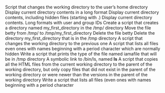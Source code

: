 Script that changes the working directory to the user’s home directory
Display current directory contents in a long format
Display current directory contents, including hidden files (starting with .)
Display current directory contents. Long formats with user and group IDs
Create a script that creates a directory named my_first_directory in the /tmp/ directory
Move the file betty from /tmp/ to /tmp/my_first_directory
Delete the file betty
Delete the directory my_first_directory that is in the /tmp directory
A script that changes the working directory to the previous one
A script that lists all files even ones with names beginning with a period character which are normally hidden
Write a script that prints the type of the file named iamafile that will be in /tmp directory
A symbolic link to /bin/ls, named __ls__
 A script that copies all the HTML files from the current working directory to the parent of the working directory, but only copy files that did not exist in the parent of the working directory or were newer than the versions in the parent of the working directory
Write a script that lists all files (even ones with names beginning with a period character
